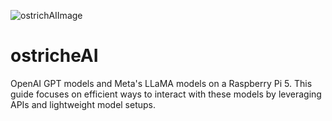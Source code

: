 
![ostrichAIImage](https://github.com/user-attachments/assets/1ba87e97-e8fc-49b2-9107-29e30c5c929e)
# ostricheAI
OpenAI GPT models and Meta's LLaMA models on a Raspberry Pi 5. This guide focuses on efficient ways to interact with these models by leveraging APIs and lightweight model setups.
